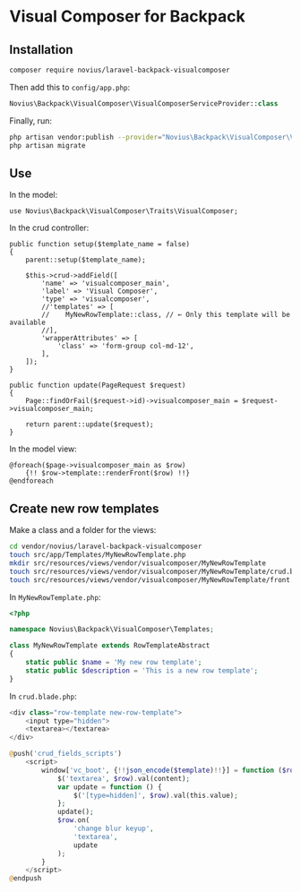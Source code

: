 # Visual Composer for Backpack

## Installation

```sh
composer require novius/laravel-backpack-visualcomposer
```

Then add this to `config/app.php`:

```php
Novius\Backpack\VisualComposer\VisualComposerServiceProvider::class
```

Finally, run:

```bash
php artisan vendor:publish --provider="Novius\Backpack\VisualComposer\VisualComposerServiceProvider"
php artisan migrate
```

## Use

In the model:

```php?start_inline=1
use Novius\Backpack\VisualComposer\Traits\VisualComposer;
```

In the crud controller:

```php?start_inline=1
public function setup($template_name = false)
{
    parent::setup($template_name);

    $this->crud->addField([
        'name' => 'visualcomposer_main',
        'label' => 'Visual Composer',
        'type' => 'visualcomposer',
        //'templates' => [
        //    MyNewRowTemplate::class, // ← Only this template will be available
        //],
        'wrapperAttributes' => [
            'class' => 'form-group col-md-12',
        ],
    ]);
}

public function update(PageRequest $request)
{
    Page::findOrFail($request->id)->visualcomposer_main = $request->visualcomposer_main;

    return parent::update($request);
}
```

In the model view:

```php?start_inline=1
@foreach($page->visualcomposer_main as $row)
    {!! $row->template::renderFront($row) !!}
@endforeach
```

## Create new row templates

Make a class and a folder for the views:

```bash
cd vendor/novius/laravel-backpack-visualcomposer
touch src/app/Templates/MyNewRowTemplate.php
mkdir src/resources/views/vendor/visualcomposer/MyNewRowTemplate
touch src/resources/views/vendor/visualcomposer/MyNewRowTemplate/crud.blade.php
touch src/resources/views/vendor/visualcomposer/MyNewRowTemplate/front.blade.php
```

In `MyNewRowTemplate.php`:

```php
<?php

namespace Novius\Backpack\VisualComposer\Templates;

class MyNewRowTemplate extends RowTemplateAbstract
{
    static public $name = 'My new row template';
    static public $description = 'This is a new row template';
}
```

In `crud.blade.php`:

```php
<div class="row-template new-row-template">
    <input type="hidden">
    <textarea></textarea>
</div>

@push('crud_fields_scripts')
    <script>
        window['vc_boot', {!!json_encode($template)!!}] = function ($row, content) {
            $('textarea', $row).val(content);
            var update = function () {
                $('[type=hidden]', $row).val(this.value);
            };
            update();
            $row.on(
                'change blur keyup',
                'textarea',
                update
            );
        }
    </script>
@endpush
```
